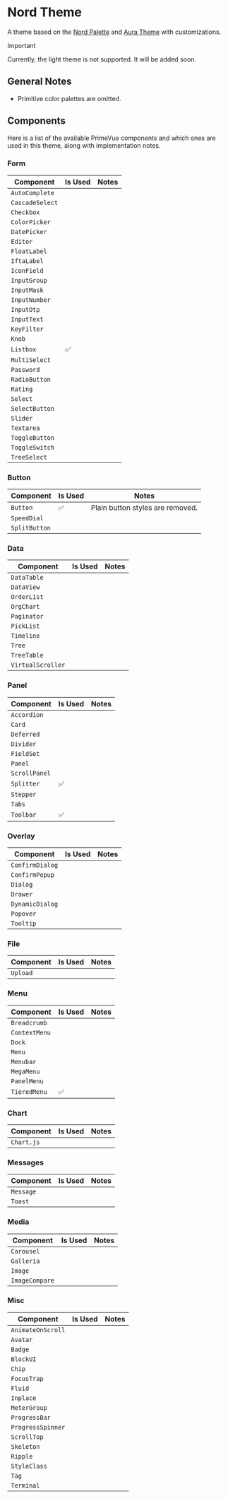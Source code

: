 # Nord Theme

A theme based on the [Nord Palette] and [Aura Theme] with customizations.

[Nord Palette]: https://nordtheme.com/docs/colors-and-palettes
[Aura Theme]: https://github.com/primefaces/primevue/tree/master/packages/themes/src/presets/aura

> [!IMPORTANT]
> Currently, the light theme is not supported.
> It will be added soon.

## General Notes

- Primitive color palettes are omitted.

## Components

Here is a list of the available PrimeVue components and which ones are used in this theme, along with implementation notes.

### Form

| Component       | Is Used | Notes |
| --------------- | ------- | ----- |
| `AutoComplete`  |         |       |
| `CascadeSelect` |         |       |
| `Checkbox`      |         |       |
| `ColorPicker`   |         |       |
| `DatePicker`    |         |       |
| `Editor`        |         |       |
| `FloatLabel`    |         |       |
| `IftaLabel`     |         |       |
| `IconField`     |         |       |
| `InputGroup`    |         |       |
| `InputMask`     |         |       |
| `InputNumber`   |         |       |
| `InputOtp`      |         |       |
| `InputText`     |         |       |
| `KeyFilter`     |         |       |
| `Knob`          |         |       |
| `Listbox`       | ✅      |       |
| `MultiSelect`   |         |       |
| `Password`      |         |       |
| `RadioButton`   |         |       |
| `Rating`        |         |       |
| `Select`        |         |       |
| `SelectButton`  |         |       |
| `Slider`        |         |       |
| `Textarea`      |         |       |
| `ToggleButton`  |         |       |
| `ToggleSwitch`  |         |       |
| `TreeSelect`    |         |       |

### Button

| Component     | Is Used | Notes                            |
| ------------- | ------- | -------------------------------- |
| `Button`      | ✅      | Plain button styles are removed. |
| `SpeedDial`   |         |                                  |
| `SplitButton` |         |                                  |

### Data

| Component         | Is Used | Notes |
| ----------------- | ------- | ----- |
| `DataTable`       |         |       |
| `DataView`        |         |       |
| `OrderList`       |         |       |
| `OrgChart`        |         |       |
| `Paginator`       |         |       |
| `PickList`        |         |       |
| `Timeline`        |         |       |
| `Tree`            |         |       |
| `TreeTable`       |         |       |
| `VirtualScroller` |         |       |

### Panel

| Component     | Is Used | Notes |
| ------------- | ------- | ----- |
| `Accordion`   |         |       |
| `Card`        |         |       |
| `Deferred`    |         |       |
| `Divider`     |         |       |
| `FieldSet`    |         |       |
| `Panel`       |         |       |
| `ScrollPanel` |         |       |
| `Splitter`    | ✅      |       |
| `Stepper`     |         |       |
| `Tabs`        |         |       |
| `Toolbar`     | ✅      |       |

### Overlay

| Component       | Is Used | Notes |
| --------------- | ------- | ----- |
| `ConfirmDialog` |         |       |
| `ConfirmPopup`  |         |       |
| `Dialog`        |         |       |
| `Drawer`        |         |       |
| `DynamicDialog` |         |       |
| `Popover`       |         |       |
| `Tooltip`       |         |       |

### File

| Component | Is Used | Notes |
| --------- | ------- | ----- |
| `Upload`  |         |       |

### Menu

| Component     | Is Used | Notes |
| ------------- | ------- | ----- |
| `Breadcrumb`  |         |       |
| `ContextMenu` |         |       |
| `Dock`        |         |       |
| `Menu`        |         |       |
| `Menubar`     |         |       |
| `MegaMenu`    |         |       |
| `PanelMenu`   |         |       |
| `TieredMenu`  | ✅      |       |

### Chart

| Component  | Is Used | Notes |
| ---------- | ------- | ----- |
| `Chart.js` |         |       |

### Messages

| Component | Is Used | Notes |
| --------- | ------- | ----- |
| `Message` |         |       |
| `Toast`   |         |       |

### Media

| Component      | Is Used | Notes |
| -------------- | ------- | ----- |
| `Carousel`     |         |       |
| `Galleria`     |         |       |
| `Image`        |         |       |
| `ImageCompare` |         |       |

### Misc

| Component         | Is Used | Notes |
| ----------------- | ------- | ----- |
| `AnimateOnScroll` |         |       |
| `Avatar`          |         |       |
| `Badge`           |         |       |
| `BlockUI`         |         |       |
| `Chip`            |         |       |
| `FocusTrap`       |         |       |
| `Fluid`           |         |       |
| `Inplace`         |         |       |
| `MeterGroup`      |         |       |
| `ProgressBar`     |         |       |
| `ProgressSpinner` |         |       |
| `ScrollTop`       |         |       |
| `Skeleton`        |         |       |
| `Ripple`          |         |       |
| `StyleClass`      |         |       |
| `Tag`             |         |       |
| `Terminal`        |         |       |
